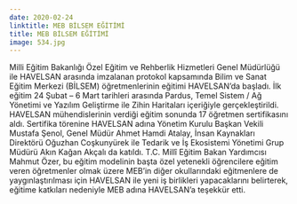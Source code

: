 ```yaml
---
date: 2020-02-24
linktitle: MEB BİLSEM EĞİTİMİ
title: MEB BİLSEM EĞİTİMİ
image: 534.jpg
---
```


Milli Eğitim Bakanlığı Özel Eğitim ve Rehberlik Hizmetleri Genel Müdürlüğü ile HAVELSAN arasında imzalanan protokol kapsamında Bilim ve Sanat Eğitim Merkezi (BİLSEM) öğretmenlerinin eğitimi HAVELSAN’da başladı.
İlk eğitim 24 Şubat – 6 Mart tarihleri arasında Pardus, Temel Sistem / Ağ Yönetimi ve Yazılım Geliştirme ile Zihin Haritaları içeriğiyle gerçekleştirildi. HAVELSAN mühendislerinin verdiği eğitim sonunda 17 öğretmen sertifikasını aldı.
Sertifika törenine HAVELSAN adına Yönetim Kurulu Başkan Vekili Mustafa Şenol, Genel Müdür Ahmet Hamdi Atalay, İnsan Kaynakları Direktörü Oğuzhan Coşkunyürek ile Tedarik ve İş Ekosistemi Yönetimi Grup Müdürü Akın Kağan Akçalı da katıldı.
T.C. Millî Eğitim Bakan Yardımcısı Mahmut Özer, bu eğitim modelinin başta özel yetenekli öğrencilere eğitim veren öğretmenler olmak üzere MEB’in diğer okullarındaki eğitmenlere de yaygınlaştırılması için HAVELSAN ile yeni iş birlikleri yapacaklarını belirterek, eğitime katkıları nedeniyle MEB adına HAVELSAN’a teşekkür etti.